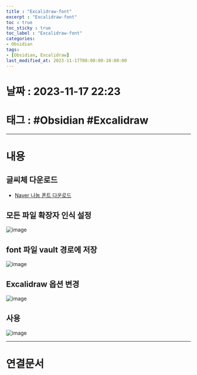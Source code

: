 ```yaml
---
title : "Excalidraw-font"
excerpt : "Excalidraw-font"
toc : true
toc_sticky : true
toc_label : "Excalidraw-font"
categories:
- Obsidian
tags:
- [Obsidian, Excalidraw]
last_modified_at: 2023-11-17T08:00:00-10:00:00
---
```


# 날짜 : 2023-11-17 22:23

# 태그 : #Obsidian #Excalidraw
---

# 내용

## 글씨체 다운로드
- [Naver 나눔 폰트 다운로드](https://clova.ai/handwriting/)

## 모든 파일 확장자 인식 설정
  
![image](./../../assets/images/../../assets/Images/ObsidianAllowAllFileExtention.png)

## font 파일 vault 경로에 저장
  
![image](./../../assets/images/../../assets/Images/ObsidianFont.png)

## Excalidraw 옵션 변경
  
![image](./../../assets/images/../../assets/Images/ExcalidrawFontConfig.png)

## 사용
>
>  

![image](./../../assets/images/../../assets/Images/ExcaliDrawUseCustomFont.png)

---

# 연결문서
